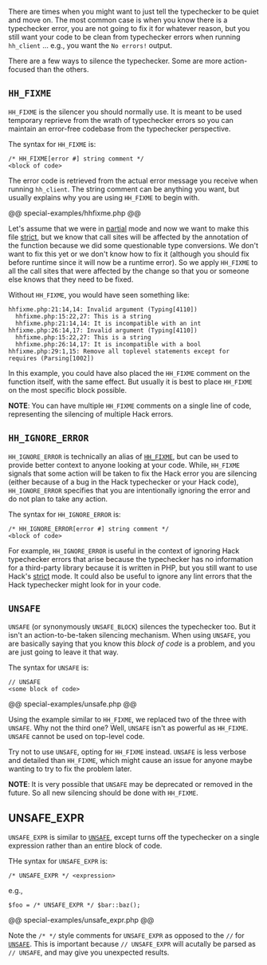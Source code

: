 There are times when you might want to just tell the typechecker to be quiet and move on. The most common case is when you know there is a typechecker error, you are not going to fix it for whatever reason, but you still want your code to be clean from typechecker errors when running `hh_client` ... e.g., you want the `No errors!` output.

There are a few ways to silence the typechecker. Some are more action-focused than the others.

## `HH_FIXME`

`HH_FIXME` is the silencer you should normally use. It is meant to be used temporary reprieve from the wrath of typechecker errors so you can maintain an error-free codebase from the typechecker perspective.

The syntax for `HH_FIXME` is:

```
/* HH_FIXME[error #] string comment */
<block of code>
```

The error code is retrieved from the actual error message you receive when running `hh_client`. The string comment can be anything you want, but usually explains why you are using `HH_FIXME` to begin with.

@@ special-examples/hhfixme.php @@

Let's assume that we were in [partial](./modes.md#partial) mode and now we want to make this file [strict](./modes.md#strict), but we know that call sites will be affected by the annotation of the function because we did some questionable type conversions. We don't want to fix this yet or we don't know how to fix it (although you should fix before runtime since it will now be a runtime error). So we apply `HH_FIXME` to all the call sites that were affected by the change so that you or someone else knows that they need to be fixed. 

Without `HH_FIXME`, you would have seen something like:

```
hhfixme.php:21:14,14: Invalid argument (Typing[4110])
  hhfixme.php:15:22,27: This is a string
  hhfixme.php:21:14,14: It is incompatible with an int
hhfixme.php:26:14,17: Invalid argument (Typing[4110])
  hhfixme.php:15:22,27: This is a string
  hhfixme.php:26:14,17: It is incompatible with a bool
hhfixme.php:29:1,15: Remove all toplevel statements except for requires (Parsing[1002])
```

In this example, you could have also placed the `HH_FIXME` comment on the function itself, with the same effect. But usually it is best to place `HH_FIXME` on the most specific block possible.

**NOTE**: You can have multiple `HH_FIXME` comments on a single line of code, representing the silencing of multiple Hack errors. 

## `HH_IGNORE_ERROR`

`HH_IGNORE_ERROR` is technically an alias of [`HH_FIXME`](#hh_fixme), but can be used to provide better context to anyone looking at your code. While, `HH_FIXME` signals that some action will be taken to fix the Hack error you are silencing (either because of a bug in the Hack typechecker or your Hack code), `HH_IGNORE_ERROR` specifies that you are intentionally ignoring the error and do not plan to take any action.

The syntax for `HH_IGNORE_ERROR` is:

```
/* HH_IGNORE_ERROR[error #] string comment */
<block of code>
```

For example, `HH_IGNORE_ERROR` is useful in the context of ignoring Hack typechecker errors that arise because the typechecker has no information for a third-party library because it is written in PHP, but you still want to use Hack's [strict](/hack/typechecker/modes#strict-mode) mode. It could also be useful to ignore any lint errors that the Hack typechecker might look for in your code. 

## `UNSAFE`

`UNSAFE` (or synonymously `UNSAFE_BLOCK`) silences the typechecker too. But it isn't an action-to-be-taken silencing mechanism. When using `UNSAFE`, you are basically saying that you know this *block of code* is a problem, and you are just going to leave it that way. 

The syntax for `UNSAFE` is:

```
// UNSAFE
<some block of code>
```

@@ special-examples/unsafe.php @@

Using the example similar to `HH_FIXME`, we replaced two of the three with `UNSAFE`. Why not the third one? Well, `UNSAFE` isn't as powerful as `HH_FIXME`. `UNSAFE` cannot be used on top-level code.

Try not to use `UNSAFE`, opting for `HH_FIXME` instead. `UNSAFE` is less verbose and detailed than `HH_FIXME`, which might cause an issue for anyone maybe wanting to try to fix the problem later.

**NOTE**: It is very possible that `UNSAFE` may be deprecated or removed in the future. So all new silencing should be done with `HH_FIXME`.

## UNSAFE_EXPR

`UNSAFE_EXPR` is similar to [`UNSAFE`](#unsafe), except turns off the typechecker on a single expression rather than an entire block of code. 

THe syntax for `UNSAFE_EXPR` is:

```
/* UNSAFE_EXPR */ <expression>
```

e.g.,

```
$foo = /* UNSAFE_EXPR */ $bar::baz();
```

@@ special-examples/unsafe_expr.php @@

Note the `/* */` style comments for `UNSAFE_EXPR` as opposed to the `//` for [`UNSAFE`](#unsafe). This is important because `// UNSAFE_EXPR` will acutally be parsed as `// UNSAFE`, and may give you unexpected results.
